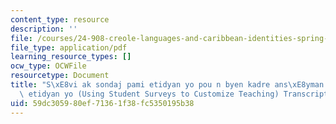 ```yaml
---
content_type: resource
description: ''
file: /courses/24-908-creole-languages-and-caribbean-identities-spring-2017/59dc305980ef71361f38fc5350195b38_MIT24_908S17_Student_Surveys_Creole_300k.pdf
file_type: application/pdf
learning_resource_types: []
ocw_type: OCWFile
resourcetype: Document
title: "S\xE8vi ak sondaj pami etidyan yo pou n byen kadre ans\xE8yman an selon pwofil\
  \ etidyan yo (Using Student Surveys to Customize Teaching) Transcript"
uid: 59dc3059-80ef-7136-1f38-fc5350195b38
---
```

